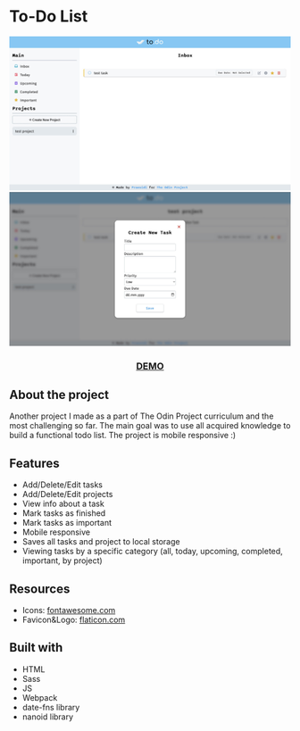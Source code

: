 # To-Do List

![alt text](src/img/webpage-screenshot.jpg)
![alt text](src/img/webpage-screenshot1.jpg)

<h3 align="center"><a href="https://praesidi.github.io/todo-list/">DEMO</a></h2>

## About the project

Another project I made as a part of The Odin Project curriculum and the most challenging so far. The main goal was to use all acquired knowledge to build a functional todo list. The project is mobile responsive :)

## Features

- Add/Delete/Edit tasks
- Add/Delete/Edit projects
- View info about a task
- Mark tasks as finished
- Mark tasks as important
- Mobile responsive
- Saves all tasks and project to local storage
- Viewing tasks by a specific category (all, today, upcoming, completed, important, by project)

## Resources

- Icons: [fontawesome.com](fontawesome.com)
- Favicon&Logo: [flaticon.com](flaticon.com)

## Built with

- HTML
- Sass
- JS
- Webpack
- date-fns library
- nanoid library
